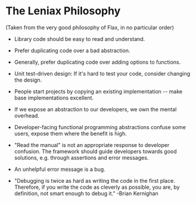 # The Leniax Philosophy

(Taken from the very good philosophy of Flax, in no particular order)

* Library code should be easy to read and understand.

* Prefer duplicating code over a bad abstraction.

* Generally, prefer duplicating code over adding options to functions.

* Unit test-driven design: If it's hard to test your code, consider
  changing the design.

* People start projects by copying an existing implementation -- make
  base implementations excellent.

* If we expose an abstraction to our developers, we own the mental
  overhead.

* Developer-facing functional programming abstractions confuse some users,
  expose them where the benefit is high.

* "Read the manual" is not an appropriate response to developer confusion.
  The framework should guide developers
  towards good solutions, e.g. through assertions and error messages.

* An unhelpful error message is a bug.

* "Debugging is twice as hard as writing the code in the first
  place. Therefore, if you write the code as cleverly as possible, you
  are, by definition, not smart enough to debug it." -Brian Kernighan



